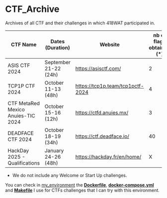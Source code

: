 # CTF_Archive
Archives of all CTF and their challenges in which 418WAT participated in.

| CTF Name      | Dates (Duration) | Website | nb of flags obtained (*) | Ranking |
| ------------- | ---------------- | ------- | -------------------- | ------- |
| ASIS CTF 2024 | September 21-22 (24h)| https://asisctf.com/ | 2 | 53th |
| TCP1P CTF 2024 | October 11-13 (48h) | https://tcp1p.team/tcp1pctf-2024 | 4 | 134th |
| CTF MetaRed Mexico Anuies-TIC 2024 | October 15-16 (12h) | https://ctfd.anuies.mx/ | 3 | 98th |
| DEADFACE CTF 2024 | October 18-19 (34h) | https://ctf.deadface.io/ | 40 | 87th |
| HackDay 2025 - Qualifications | January 24-26 (48h) | https://hackday.fr/en/home/ | X | Xth |

* We do not include any Welcome or Start Up challenges.

You can check in [my_environment](./my_environment/) the **[Dockerfile](./my_environment/Dockerfile)**, **[docker-compose.yml](./my_environment/docker-compose.yml)** and **[Makefile](./my_environment/Makefile)** I use for CTFs challenges that I can try with this environment.
